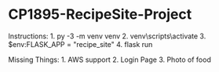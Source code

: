 # CP1895-RecipeSite-Project
Instructions:
    1. py -3 -m venv venv
    2. venv\scripts\activate
    3. $env:FLASK_APP = "recipe_site"
    4. flask run

Missing Things:
    1. AWS support
    2. Login Page
    3. Photo of food
